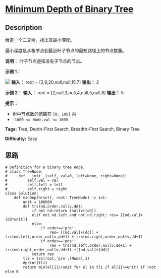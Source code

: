 # [Minimum Depth of Binary Tree][title]

## Description

给定一个二叉树，找出其最小深度。

最小深度是从根节点到最近叶子节点的最短路径上的节点数量。

**说明：** 叶子节点是指没有子节点的节点。

**示例 1：**

![](https://assets.leetcode.com/uploads/2020/10/12/ex_depth.jpg)
            **输入：** root = [3,9,20,null,null,15,7]    **输出：** 2    

**示例 2：**
            **输入：** root = [2,null,3,null,4,null,5,null,6]    **输出：** 5    

**提示：**

  * 树中节点数的范围在 `[0, 105]` 内
  * `-1000 <= Node.val <= 1000`


**Tags:** Tree, Depth-First Search, Breadth-First Search, Binary Tree

**Difficulty:** Easy

## 思路

``` python3
# Definition for a binary tree node.
# class TreeNode:
#     def __init__(self, val=0, left=None, right=None):
#         self.val = val
#         self.left = left
#         self.right = right
class Solution:
    def minDepth(self, root: TreeNode) -> int:
        unit = 100000
        def trs(nd,order,nullv,dd):
            if not nd:return [nullv+[dd]]
            elif not nd.left and not nd.right: res= [[nd.val]+[dd*unit]]
            else:
                if order=='pre':
                    res= [[nd.val]+[dd]] + trs(nd.left,order,nullv,dd+1) + trs(nd.right,order,nullv,dd+1)
                if order=='pos':
                    res = trs(nd.left,order,nullv,dd+1) + trs(nd.right,order,nullv,dd+1) +[[nd.val]+[dd]]
            return res        
        tli = trs(root,'pre',[None],1)
        #print(tli)
        return min(el[1]//unit for el in tli if el[1]>=unit) if root else 0
```

[title]: https://leetcode-cn.com/problems/minimum-depth-of-binary-tree
